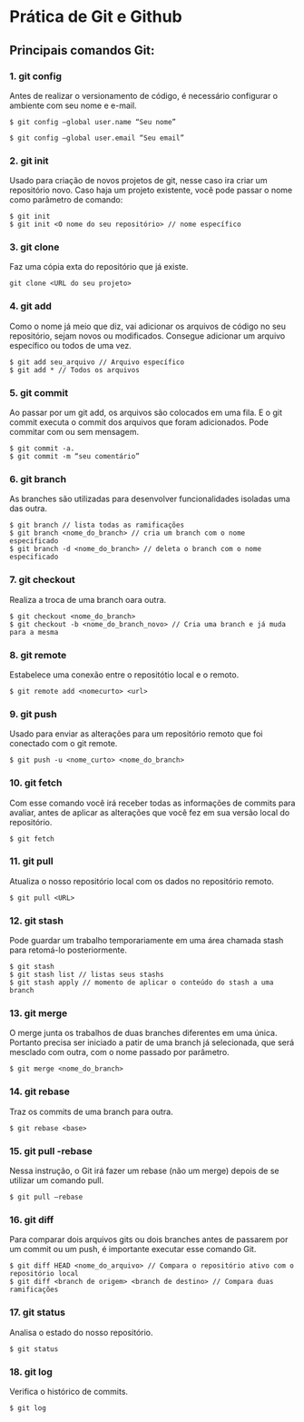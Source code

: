 # Prática de Git e Github

## Principais comandos Git:

### 1. git config

Antes de realizar o versionamento de código, é necessário configurar o ambiente com seu nome e e-mail.

```
$ git config –global user.name “Seu nome”

$ git config –global user.email “Seu email”
```

### 2. git init

Usado para criação de novos projetos de git, nesse caso ira criar um repositório novo. Caso haja um projeto existente, você pode passar o nome como parâmetro de comando:

```
$ git init
$ git init <O nome do seu repositório> // nome específico
```

### 3. git clone

Faz uma cópia exta do repositório que já existe.

```
git clone <URL do seu projeto>
```

### 4. git add

Como o nome já meio que diz, vai adicionar os arquivos de código no seu repositório, sejam novos ou modificados. Consegue adicionar um arquivo específico ou todos de uma vez. 

```
$ git add seu_arquivo // Arquivo específico
$ git add * // Todos os arquivos
```

### 5. git commit

Ao passar por um git add, os arquivos são colocados em uma fila. E o git commit executa o commit dos arquivos que foram adicionados. Pode commitar com ou sem mensagem.

```
$ git commit -a.
$ git commit -m “seu comentário”
```

### 6. git branch

As branches são utilizadas para desenvolver funcionalidades isoladas uma das outra.

```
$ git branch // lista todas as ramificações
$ git branch <nome_do_branch> // cria um branch com o nome especificado
$ git branch -d <nome_do_branch> // deleta o branch com o nome especificado
```

### 7. git checkout

Realiza a troca de uma branch oara outra.

```
$ git checkout <nome_do_branch>
$ git checkout -b <nome_do_branch_novo> // Cria uma branch e já muda para a mesma
```

### 8. git remote

Estabelece uma conexão entre o repositótio local e o remoto.

```
$ git remote add <nomecurto> <url>
```

### 9. git push

Usado para enviar as alterações para um repositório remoto que foi conectado com o git remote.

```
$ git push -u <nome_curto> <nome_do_branch>
```

### 10. git fetch

Com esse comando você irá receber todas as informações de commits para avaliar, antes de aplicar as alterações que você fez em sua versão local do repositório.

```
$ git fetch
```

### 11. git pull

Atualiza o nosso repositório local com os dados no repositório remoto.

```
$ git pull <URL>
```

### 12. git stash

Pode guardar um trabalho temporariamente em uma área chamada stash para retomá-lo posteriormente.

```
$ git stash
$ git stash list // listas seus stashs
$ git stash apply // momento de aplicar o conteúdo do stash a uma branch
```

### 13. git merge

O merge junta os trabalhos de duas branches diferentes em uma única. Portanto precisa ser iniciado a patir de uma branch já selecionada, que será mesclado com outra, com o nome passado por parâmetro.

```
$ git merge <nome_do_branch>
```

### 14. git rebase

Traz os commits de uma branch para outra.

```
$ git rebase <base>
```

### 15. git pull -rebase

Nessa instrução, o Git irá fazer um rebase (não um merge) depois de se utilizar um comando pull.

```
$ git pull –rebase
```

### 16. git diff

Para comparar dois arquivos gits ou dois branches antes de passarem por um commit ou um push, é importante executar esse comando Git.

```
$ git diff HEAD <nome_do_arquivo> // Compara o repositório ativo com o repositório local
$ git diff <branch de origem> <branch de destino> // Compara duas ramificações
```

### 17. git status

Analisa o estado do nosso repositório.

```
$ git status
```

### 18. git log

Verifica o histórico de commits.

```
$ git log
```
